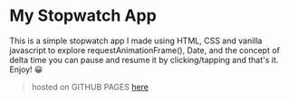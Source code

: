 # My Stopwatch App

This is a simple stopwatch app I made using HTML, CSS and vanilla javascript
to explore requestAnimationFrame(), Date, and the concept of delta time
you can pause and resume it by clicking/tapping and that's it. Enjoy! 😀

> hosted on GITHUB PAGES [here](https://abdoarafh.github.io/stopwatch/)
